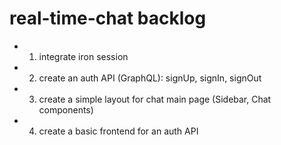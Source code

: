 # real-time-chat backlog
- 1. integrate iron session
- 2. create an auth API (GraphQL): signUp, signIn, signOut
- 3. create a simple layout for chat main page (Sidebar, Chat components)
- 4. create a basic frontend for an auth API

